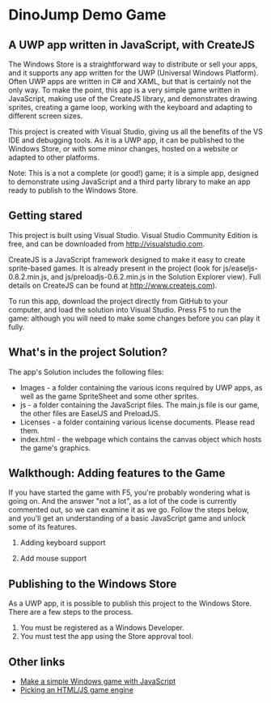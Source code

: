 ﻿# DinoJump Demo Game

## A UWP app written in JavaScript, with CreateJS

The Windows Store is a straightforward way to distribute or sell your apps, and it supports any app written for the UWP (Universal Windows Platform). 
Often UWP apps are written in C# and XAML, but that is certainly not the only way. To make the point, this app is a very simple game written in JavaScript, making use of the CreateJS library, and demonstrates drawing sprites, creating a game loop, working with the keyboard and adapting to different screen sizes.

This project is created with Visual Studio, giving us all the benefits of the VS IDE and debugging tools. As it is a UWP app, it can be published to the Windows Store, or with some minor changes, hosted on a website or adapted to other platforms. 

Note: This is a not a complete (or good!) game; it is a simple app, designed to demonstrate using JavaScript and a third party library to make an app ready to publish to the Windows Store.

## Getting stared

This project is built using Visual Studio. Visual Studio Community Edition is free, and can be downloaded from http://visualstudio.com.

CreateJS is a JavaScript framework designed to make it easy to create sprite-based games. It is already present in the project (look for js/easeljs-0.8.2.min.js, and js/preloadjs-0.6.2.min.js in the Solution Explorer view). Full details on CreateJS can be found at http://www.createjs.com).

To run this app, download the project directly from GitHub to your computer, and load the solution into Visual Studio. Press F5 to run the game: although you will need to make some changes before you can play it fully.


## What's in the project Solution?

The app's Solution includes the following files:

* Images - a folder containing the various icons required by UWP apps, as well as the game SpriteSheet and some other sprites.
* js - a folder containing the JavaScript files. The main.js file is our game, the other files are EaselJS and PreloadJS.
* Licenses - a folder containing various license documents. Please read them.
* index.html - the webpage which contains the canvas object which hosts the game's graphics.


## Walkthough: Adding features to the Game

If you have started the game with F5, you're probably wondering what is going on. And the answer "not a lot", as a lot of the code is currently commented out, so we can examine it as we go. Follow the steps below, and you'll get an understanding of a basic JavaScript game and unlock some of its features.

1. Adding keyboard support

2. Add mouse support



## Publishing to the Windows Store

As a UWP app, it is possible to publish this project to the Windows Store. There are a few steps to the process.

1. You must be registered as a Windows Developer.
2. You must test the app using the Store approval tool.


## Other links

* [Make a simple Windows game with JavaScript](https://www.sitepoint.com/creating-a-simple-windows-8-game-with-javascript-game-basics-createjseaseljs/)
* [Picking an HTML/JS game engine](https://html5gameengine.com/)